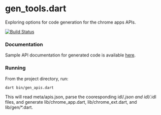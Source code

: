 gen_tools.dart
==============

Exploring options for code generation for the chrome apps APIs.

[![Build Status](https://drone.io/github.com/devoncarew/gen_tools.dart/status.png)](https://drone.io/github.com/devoncarew/gen_tools.dart/latest)

### Documentation
Sample API documentation for generated code is available [here](http://devoncarew.github.io/gen_tools.dart/docs/chrome_app.html).

### Running
From the project directory, run:

`dart bin/gen_apis.dart`

This will read meta/apis.json, parse the cooresponding idl/*.json and idl/*.idl
files, and generate lib/chrome_app.dart, lib/chrome_ext.dart, and lib/gen/*.dart.

